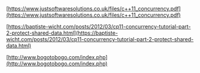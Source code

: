 [https://www.justsoftwaresolutions.co.uk/files/c++11_concurrency.pdf](https://www.justsoftwaresolutions.co.uk/files/c++11_concurrency.pdf)

[https://baptiste-wicht.com/posts/2012/03/cp11-concurrency-tutorial-part-2-protect-shared-data.html](https://baptiste-wicht.com/posts/2012/03/cp11-concurrency-tutorial-part-2-protect-shared-data.html)

[http://www.bogotobogo.com/index.php](http://www.bogotobogo.com/index.php)

